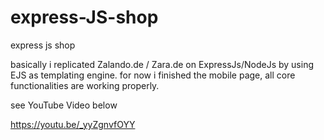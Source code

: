 # express-JS-shop
express js shop 

basically i replicated Zalando.de / Zara.de on ExpressJs/NodeJs by using EJS as templating engine.
for now i finished the mobile page, all core functionalities are working properly.

see YouTube Video below

https://youtu.be/_yyZgnvfOYY

